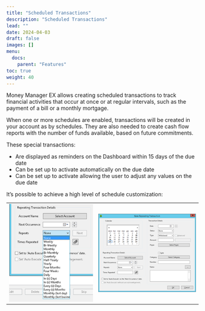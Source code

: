 ```yaml
---
title: "Scheduled Transactions"
description: "Scheduled Transactions"
lead: ""
date: 2024-04-03
draft: false
images: []
menu:
  docs:
    parent: "Features"
toc: true
weight: 40
---
```


Money Manager EX allows creating scheduled transactions to track financial activities that occur at once or at regular intervals, such as the payment of a bill or a monthly mortgage.

When one or more schedules are enabled, transactions will be created in your account as by schedules. They are also needed to create cash flow reports with the number of funds available, based on future commitments.

These special transactions:
- Are displayed as reminders on the Dashboard within 15 days of the due date
- Can be set up to activate automatically on the due date
- Can be set up to activate allowing the user to adjust any values on the due date

 It’s possible to achieve a high level of schedule customization:

 |    |    |
| --- | --- |
| ![](repeating1.png) | ![](repeating2.png) |
